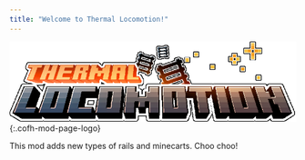```yaml
---
title: "Welcome to Thermal Locomotion!"
---
```


![Thermal Locomation Logo](/assets/images/logos/1.16/thermal-locomotion.png){:.cofh-mod-page-logo}

This mod adds new types of rails and minecarts. Choo choo!